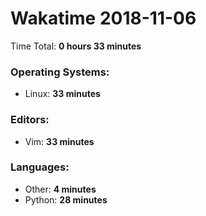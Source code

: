 # Wakatime 2018-11-06

Time Total: **0 hours 33 minutes**

### Operating Systems:
- Linux: **33 minutes** 

### Editors:
- Vim: **33 minutes** 

### Languages:
- Other: **4 minutes** 
- Python: **28 minutes** 

